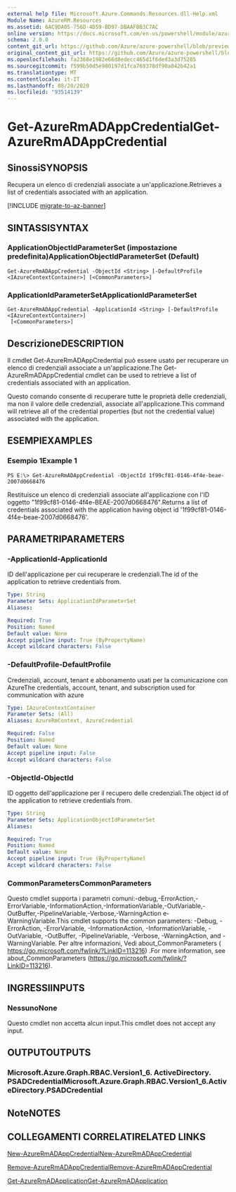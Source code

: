 ```yaml
---
external help file: Microsoft.Azure.Commands.Resources.dll-Help.xml
Module Name: AzureRM.Resources
ms.assetid: 6AC9DA05-756D-4D59-BD97-DBAAFBB3C7AC
online version: https://docs.microsoft.com/en-us/powershell/module/azurerm.resources/get-azurermadappcredential
schema: 2.0.0
content_git_url: https://github.com/Azure/azure-powershell/blob/preview/src/ResourceManager/Resources/Commands.Resources/help/Get-AzureRmADAppCredential.md
original_content_git_url: https://github.com/Azure/azure-powershell/blob/preview/src/ResourceManager/Resources/Commands.Resources/help/Get-AzureRmADAppCredential.md
ms.openlocfilehash: fa2368e1982e66d8edecc465d1f6ded3a3d75205
ms.sourcegitcommit: f599b50d5e980197d1fca769378df90a842b42a1
ms.translationtype: MT
ms.contentlocale: it-IT
ms.lasthandoff: 08/20/2020
ms.locfileid: "93514139"
---
```

# <span data-ttu-id="68538-101">Get-AzureRmADAppCredential</span><span class="sxs-lookup"><span data-stu-id="68538-101">Get-AzureRmADAppCredential</span></span>

## <span data-ttu-id="68538-102">Sinossi</span><span class="sxs-lookup"><span data-stu-id="68538-102">SYNOPSIS</span></span>
<span data-ttu-id="68538-103">Recupera un elenco di credenziali associate a un'applicazione.</span><span class="sxs-lookup"><span data-stu-id="68538-103">Retrieves a list of credentials associated with an application.</span></span>

[!INCLUDE [migrate-to-az-banner](../../includes/migrate-to-az-banner.md)]

## <span data-ttu-id="68538-104">SINTASSI</span><span class="sxs-lookup"><span data-stu-id="68538-104">SYNTAX</span></span>

### <span data-ttu-id="68538-105">ApplicationObjectIdParameterSet (impostazione predefinita)</span><span class="sxs-lookup"><span data-stu-id="68538-105">ApplicationObjectIdParameterSet (Default)</span></span>
```
Get-AzureRmADAppCredential -ObjectId <String> [-DefaultProfile <IAzureContextContainer>] [<CommonParameters>]
```

### <span data-ttu-id="68538-106">ApplicationIdParameterSet</span><span class="sxs-lookup"><span data-stu-id="68538-106">ApplicationIdParameterSet</span></span>
```
Get-AzureRmADAppCredential -ApplicationId <String> [-DefaultProfile <IAzureContextContainer>]
 [<CommonParameters>]
```

## <span data-ttu-id="68538-107">Descrizione</span><span class="sxs-lookup"><span data-stu-id="68538-107">DESCRIPTION</span></span>
<span data-ttu-id="68538-108">Il cmdlet Get-AzureRmADAppCredential può essere usato per recuperare un elenco di credenziali associate a un'applicazione.</span><span class="sxs-lookup"><span data-stu-id="68538-108">The Get-AzureRmADAppCredential cmdlet can be used to retrieve a list of credentials associated with an application.</span></span>

<span data-ttu-id="68538-109">Questo comando consente di recuperare tutte le proprietà delle credenziali, ma non il valore delle credenziali, associate all'applicazione.</span><span class="sxs-lookup"><span data-stu-id="68538-109">This command will retrieve all of the credential properties (but not the credential value) associated with the application.</span></span>

## <span data-ttu-id="68538-110">ESEMPI</span><span class="sxs-lookup"><span data-stu-id="68538-110">EXAMPLES</span></span>

### <span data-ttu-id="68538-111">Esempio 1</span><span class="sxs-lookup"><span data-stu-id="68538-111">Example 1</span></span>
```
PS E:\> Get-AzureRmADAppCredential -ObjectId 1f99cf81-0146-4f4e-beae-2007d0668476
```

<span data-ttu-id="68538-112">Restituisce un elenco di credenziali associate all'applicazione con l'ID oggetto "1f99cf81-0146-4f4e-BEAE-2007d0668476".</span><span class="sxs-lookup"><span data-stu-id="68538-112">Returns a list of credentials associated with the application having object id '1f99cf81-0146-4f4e-beae-2007d0668476'.</span></span>

## <span data-ttu-id="68538-113">PARAMETRI</span><span class="sxs-lookup"><span data-stu-id="68538-113">PARAMETERS</span></span>

### <span data-ttu-id="68538-114">-ApplicationId</span><span class="sxs-lookup"><span data-stu-id="68538-114">-ApplicationId</span></span>
<span data-ttu-id="68538-115">ID dell'applicazione per cui recuperare le credenziali.</span><span class="sxs-lookup"><span data-stu-id="68538-115">The id of the application to retrieve credentials from.</span></span>

```yaml
Type: String
Parameter Sets: ApplicationIdParameterSet
Aliases:

Required: True
Position: Named
Default value: None
Accept pipeline input: True (ByPropertyName)
Accept wildcard characters: False
```

### <span data-ttu-id="68538-116">-DefaultProfile</span><span class="sxs-lookup"><span data-stu-id="68538-116">-DefaultProfile</span></span>
<span data-ttu-id="68538-117">Credenziali, account, tenant e abbonamento usati per la comunicazione con Azure</span><span class="sxs-lookup"><span data-stu-id="68538-117">The credentials, account, tenant, and subscription used for communication with azure</span></span>

```yaml
Type: IAzureContextContainer
Parameter Sets: (All)
Aliases: AzureRmContext, AzureCredential

Required: False
Position: Named
Default value: None
Accept pipeline input: False
Accept wildcard characters: False
```

### <span data-ttu-id="68538-118">-ObjectId</span><span class="sxs-lookup"><span data-stu-id="68538-118">-ObjectId</span></span>
<span data-ttu-id="68538-119">ID oggetto dell'applicazione per il recupero delle credenziali.</span><span class="sxs-lookup"><span data-stu-id="68538-119">The object id of the application to retrieve credentials from.</span></span>

```yaml
Type: String
Parameter Sets: ApplicationObjectIdParameterSet
Aliases:

Required: True
Position: Named
Default value: None
Accept pipeline input: True (ByPropertyName)
Accept wildcard characters: False
```

### <span data-ttu-id="68538-120">CommonParameters</span><span class="sxs-lookup"><span data-stu-id="68538-120">CommonParameters</span></span>
<span data-ttu-id="68538-121">Questo cmdlet supporta i parametri comuni:-debug,-ErrorAction,-ErrorVariable,-InformationAction,-InformationVariable,-OutVariable,-OutBuffer,-PipelineVariable,-Verbose,-WarningAction e-WarningVariable.</span><span class="sxs-lookup"><span data-stu-id="68538-121">This cmdlet supports the common parameters: -Debug, -ErrorAction, -ErrorVariable, -InformationAction, -InformationVariable, -OutVariable, -OutBuffer, -PipelineVariable, -Verbose, -WarningAction, and -WarningVariable.</span></span> <span data-ttu-id="68538-122">Per altre informazioni, Vedi about_CommonParameters ( https://go.microsoft.com/fwlink/?LinkID=113216) .</span><span class="sxs-lookup"><span data-stu-id="68538-122">For more information, see about_CommonParameters (https://go.microsoft.com/fwlink/?LinkID=113216).</span></span>

## <span data-ttu-id="68538-123">INGRESSI</span><span class="sxs-lookup"><span data-stu-id="68538-123">INPUTS</span></span>

### <span data-ttu-id="68538-124">Nessuno</span><span class="sxs-lookup"><span data-stu-id="68538-124">None</span></span>
<span data-ttu-id="68538-125">Questo cmdlet non accetta alcun input.</span><span class="sxs-lookup"><span data-stu-id="68538-125">This cmdlet does not accept any input.</span></span>

## <span data-ttu-id="68538-126">OUTPUT</span><span class="sxs-lookup"><span data-stu-id="68538-126">OUTPUTS</span></span>

### <span data-ttu-id="68538-127">Microsoft.Azure.Graph.RBAC.Version1_6. ActiveDirectory. PSADCredential</span><span class="sxs-lookup"><span data-stu-id="68538-127">Microsoft.Azure.Graph.RBAC.Version1_6.ActiveDirectory.PSADCredential</span></span>

## <span data-ttu-id="68538-128">Note</span><span class="sxs-lookup"><span data-stu-id="68538-128">NOTES</span></span>

## <span data-ttu-id="68538-129">COLLEGAMENTI CORRELATI</span><span class="sxs-lookup"><span data-stu-id="68538-129">RELATED LINKS</span></span>

[<span data-ttu-id="68538-130">New-AzureRmADAppCredential</span><span class="sxs-lookup"><span data-stu-id="68538-130">New-AzureRmADAppCredential</span></span>](./New-AzureRmADAppCredential.md)

[<span data-ttu-id="68538-131">Remove-AzureRmADAppCredential</span><span class="sxs-lookup"><span data-stu-id="68538-131">Remove-AzureRmADAppCredential</span></span>](./Remove-AzureRmADAppCredential.md)

[<span data-ttu-id="68538-132">Get-AzureRmADApplication</span><span class="sxs-lookup"><span data-stu-id="68538-132">Get-AzureRmADApplication</span></span>](./Get-AzureRmADApplication.md)

